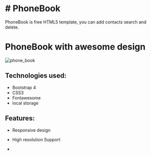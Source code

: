 # # PhoneBook
PhoneBook is free HTML5 template, you can add contacts search and delete.

# PhoneBook with awesome design

![phone_book](https://user-images.githubusercontent.com/48655469/62154069-a7583280-b30e-11e9-8f94-620f13d252c2.png)

## Technologies used:
- Bootstrap 4
- CSS3
- Fontawesome
- local storage

## Features:
- Responsive design
- High resolution Support

-
